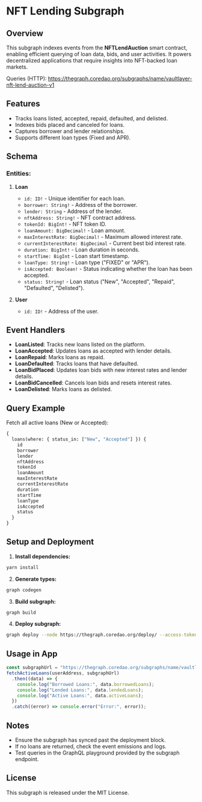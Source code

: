 # NFT Lending Subgraph

## Overview
This subgraph indexes events from the **NFTLendAuction** smart contract, enabling efficient querying of loan data, bids, and user activities. It powers decentralized applications that require insights into NFT-backed loan markets.

Queries (HTTP):   https://thegraph.coredao.org/subgraphs/name/vaultlayer-nft-lend-auction-v1


## Features
- Tracks loans listed, accepted, repaid, defaulted, and delisted.
- Indexes bids placed and canceled for loans.
- Captures borrower and lender relationships.
- Supports different loan types (Fixed and APR).


## Schema
### Entities:
1. **Loan**
   - `id: ID!` - Unique identifier for each loan.
   - `borrower: String!` - Address of the borrower.
   - `lender: String` - Address of the lender.
   - `nftAddress: String!` - NFT contract address.
   - `tokenId: BigInt!` - NFT token ID.
   - `loanAmount: BigDecimal!` - Loan amount.
   - `maxInterestRate: BigDecimal!` - Maximum allowed interest rate.
   - `currentInterestRate: BigDecimal` - Current best bid interest rate.
   - `duration: BigInt!` - Loan duration in seconds.
   - `startTime: BigInt` - Loan start timestamp.
   - `loanType: String!` - Loan type ("FIXED" or "APR").
   - `isAccepted: Boolean!` - Status indicating whether the loan has been accepted.
   - `status: String!` - Loan status ("New", "Accepted", "Repaid", "Defaulted", "Delisted").

2. **User**
   - `id: ID!` - Address of the user.

## Event Handlers
- **LoanListed**: Tracks new loans listed on the platform.
- **LoanAccepted**: Updates loans as accepted with lender details.
- **LoanRepaid**: Marks loans as repaid.
- **LoanDefaulted**: Tracks loans that have defaulted.
- **LoanBidPlaced**: Updates loan bids with new interest rates and lender details.
- **LoanBidCancelled**: Cancels loan bids and resets interest rates.
- **LoanDelisted**: Marks loans as delisted.

## Query Example
Fetch all active loans (New or Accepted):
```graphql
{
  loans(where: { status_in: ["New", "Accepted"] }) {
    id
    borrower
    lender
    nftAddress
    tokenId
    loanAmount
    maxInterestRate
    currentInterestRate
    duration
    startTime
    loanType
    isAccepted
    status
  }
}
```

## Setup and Deployment
1. **Install dependencies:**
```bash
yarn install
```
2. **Generate types:**
```bash
graph codegen
```
3. **Build subgraph:**
```bash
graph build
```
4. **Deploy subgraph:**
```bash
graph deploy --node https://thegraph.coredao.org/deploy/ --access-token $CORE_GRAPH_KEY vaultlayer-nft-lend-auction
```

## Usage in App
```javascript
const subgraphUrl = "https://thegraph.coredao.org/subgraphs/name/vaultlayer-nft-lend-auction";
fetchActiveLoans(userAddress, subgraphUrl)
  .then((data) => {
    console.log("Borrowed Loans:", data.borrowedLoans);
    console.log("Lended Loans:", data.lendedLoans);
    console.log("Active Loans:", data.activeLoans);
  })
  .catch((error) => console.error("Error:", error));
```

## Notes
- Ensure the subgraph has synced past the deployment block.
- If no loans are returned, check the event emissions and logs.
- Test queries in the GraphQL playground provided by the subgraph endpoint.

## License
This subgraph is released under the MIT License.

